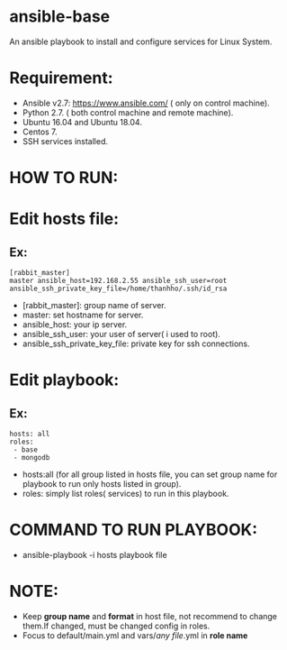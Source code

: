 # ansible-base
An ansible playbook to install and configure services for Linux System.
# Requirement:
- Ansible v2.7: https://www.ansible.com/  ( only on control machine).
- Python 2.7. ( both control machine and remote machine).
- Ubuntu 16.04 and Ubuntu 18.04.
- Centos 7.
- SSH services installed.
# HOW TO RUN:
# Edit hosts file:
## Ex:
    [rabbit_master]
    master ansible_host=192.168.2.55 ansible_ssh_user=root ansible_ssh_private_key_file=/home/thanhho/.ssh/id_rsa

- [rabbit_master]: group name of server.
- master: set hostname for server.
- ansible_host: your ip server.
- ansible_ssh_user: your user of server( i used to root).
- ansible_ssh_private_key_file: private key for ssh connections.

# Edit playbook:
## Ex:
    hosts: all
    roles:
     - base
     - mongodb

- hosts:all (for all group listed in hosts file, you can set group name for playbook to run only hosts listed in group).
- roles: simply list roles( services) to run in this playbook.

# COMMAND TO RUN PLAYBOOK:
- ansible-playbook -i hosts playbook file

# NOTE:
- Keep **group name** and **format** in host file, not recommend to change them.If changed, must be changed config in roles.
- Focus to default/main.yml and vars/*any file*.yml in **role name**
